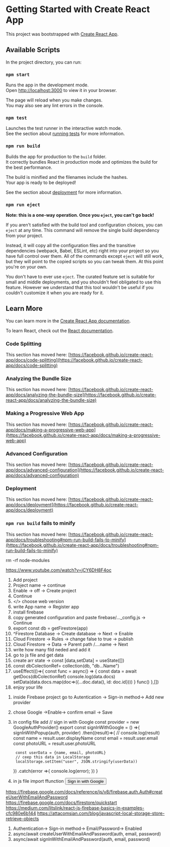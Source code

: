 # Getting Started with Create React App

This project was bootstrapped with [Create React App](https://github.com/facebook/create-react-app).

## Available Scripts

In the project directory, you can run:

### `npm start`

Runs the app in the development mode.\
Open [http://localhost:3000](http://localhost:3000) to view it in your browser.

The page will reload when you make changes.\
You may also see any lint errors in the console.

### `npm test`

Launches the test runner in the interactive watch mode.\
See the section about [running tests](https://facebook.github.io/create-react-app/docs/running-tests) for more information.

### `npm run build`

Builds the app for production to the `build` folder.\
It correctly bundles React in production mode and optimizes the build for the best performance.

The build is minified and the filenames include the hashes.\
Your app is ready to be deployed!

See the section about [deployment](https://facebook.github.io/create-react-app/docs/deployment) for more information.

### `npm run eject`

**Note: this is a one-way operation. Once you `eject`, you can't go back!**

If you aren't satisfied with the build tool and configuration choices, you can `eject` at any time. This command will remove the single build dependency from your project.

Instead, it will copy all the configuration files and the transitive dependencies (webpack, Babel, ESLint, etc) right into your project so you have full control over them. All of the commands except `eject` will still work, but they will point to the copied scripts so you can tweak them. At this point you're on your own.

You don't have to ever use `eject`. The curated feature set is suitable for small and middle deployments, and you shouldn't feel obligated to use this feature. However we understand that this tool wouldn't be useful if you couldn't customize it when you are ready for it.

## Learn More

You can learn more in the [Create React App documentation](https://facebook.github.io/create-react-app/docs/getting-started).

To learn React, check out the [React documentation](https://reactjs.org/).

### Code Splitting

This section has moved here: [https://facebook.github.io/create-react-app/docs/code-splitting](https://facebook.github.io/create-react-app/docs/code-splitting)

### Analyzing the Bundle Size

This section has moved here: [https://facebook.github.io/create-react-app/docs/analyzing-the-bundle-size](https://facebook.github.io/create-react-app/docs/analyzing-the-bundle-size)

### Making a Progressive Web App

This section has moved here: [https://facebook.github.io/create-react-app/docs/making-a-progressive-web-app](https://facebook.github.io/create-react-app/docs/making-a-progressive-web-app)

### Advanced Configuration

This section has moved here: [https://facebook.github.io/create-react-app/docs/advanced-configuration](https://facebook.github.io/create-react-app/docs/advanced-configuration)

### Deployment

This section has moved here: [https://facebook.github.io/create-react-app/docs/deployment](https://facebook.github.io/create-react-app/docs/deployment)

### `npm run build` fails to minify

This section has moved here: [https://facebook.github.io/create-react-app/docs/troubleshooting#npm-run-build-fails-to-minify](https://facebook.github.io/create-react-app/docs/troubleshooting#npm-run-build-fails-to-minify)


<!-- if want delete file -->
rm -rf node-modules

<!-- work with firestore -->
https://www.youtube.com/watch?v=jCY6DH8F4oc

<!-- use firebase firestore -->
1. Add project
2. Project name -> continue
3. Enable -> off -> Create project
4. Continue
5. </> choose web version
6. write App name -> Register app
7. install firebase
8. copy generated configuration and paste firebase/..._config.js -> Continue
9. export const db = getFirestore(app)
10. ^Firestore Database -> Create database -> Next -> Enable
11. Cloud Firestore -> Rules -> change false to true -> publish
12. Cloud Firestore -> Data -> Parent path /....name -> Next
13. write how many fild neded and add it
14. go to js file and get data
15. create arr state -> const [data,setData] = useState([])
16. const dbColectionRef= collection(db, "db...Name")
17. useEffect(()=>{
        const func = async() => {
            const data = await getDocs(dbColectionRef)
            console.log(data.docs)
            setData(data.docs.map(doc=>({...doc.data(), id: doc.id})))
        }
        func()
    },[])
18. enjoy your life


<!-- Sign in with Google -->
1. inside Firebase project go to Autentication -> Sign-in method-> Add new provider
2. chose Google ->Enable-> confirm email -> Save
3. in config file add
    // sign in with Google
    const provider = new GoogleAuthProvider()
    export const signInWithGoogle = () =>{
    signInWithPopup(auth, provider)
    .then((result)=>{
        // console.log(result)
        const name = result.user.displayName
        const email = result.user.email
        const photoURL = result.user.photoURL

        const userData = {name, email, photoURL}
        // ceep this data in LocalStorage
        localStorage.setItem("user", JSON.stringify(userData))

    })
    .catch(error =>{
        console.log(error);
    })
    }
4. in js file import ffunction
    <button onClick={signInWithGoogle} className="btn">Sign in with Google</button>


<!-- for firebase usefull -->
https://firebase.google.com/docs/reference/js/v8/firebase.auth.Auth#createUserWithEmailAndPassword
https://firebase.google.com/docs/firestore/quickstart
https://medium.com/litslink/react-js-firebase-basics-in-examples-cfc980e6b144
https://attacomsian.com/blog/javascript-local-storage-store-retrieve-objects


<!-- Sign up with Email and Password -->
1. Authentication-> Sign-in method-> Email/Password-> Enabled
2. async/await createUserWithEmailAndPassword(auth, email, password)
3. async/await signInWithEmailAndPassword(auth, email, password)